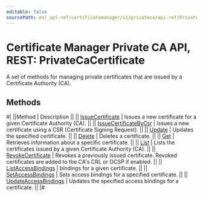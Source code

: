 ```yaml
---
editable: false
sourcePath: en/_api-ref/certificatemanager/v1/privateca/api-ref/PrivateCaCertificate/index.md
---
```


# Certificate Manager Private CA API, REST: PrivateCaCertificate

A set of methods for managing private certificates that are issued by a Certificate Authority (CA).

## Methods

#|
||Method | Description ||
|| [IssueCertificate](issueCertificate.md) | Issues a new certificate for a given Certificate Authority (CA). ||
|| [IssueCertificateByCsr](issueCertificateByCsr.md) | Issues a new certificate using a CSR (Certificate Signing Request). ||
|| [Update](update.md) | Updates the specified certificate. ||
|| [Delete](delete.md) | Deletes a certificate. ||
|| [Get](get.md) | Retrieves information about a specific certificate. ||
|| [List](list.md) | Lists the certificates issued by a given Certificate Authority (CA). ||
|| [RevokeCertificate](revokeCertificate.md) | Revokes a previously issued certificate. Revoked certificates are added to the CA's CRL or OCSP if enabled. ||
|| [ListAccessBindings](listAccessBindings.md) | bindings for a given certificate. ||
|| [SetAccessBindings](setAccessBindings.md) | Sets access bindings for a specified certificate. ||
|| [UpdateAccessBindings](updateAccessBindings.md) | Updates the specified access bindings for a certificate. ||
|#